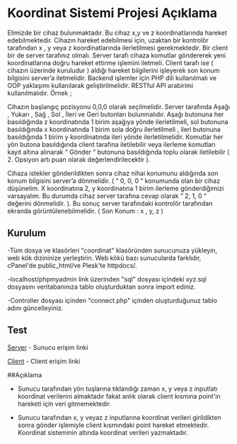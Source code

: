 # Koordinat Sistemi Projesi Açıklama

Elimizde bir cihaz bulunmaktadır. Bu cihaz x,y ve z koordinatlarında hareket edebilmektedir. Cihazın hareket edebilmesi için, uzaktan bir kontrolör tarafından x , y veya z koordinatlarında ilerletilmesi gerekmektedir.
Bir client bir de server tarafınız olmalı. Server tarafı cihaza komutlar göndererek yeni koordinatlarına doğru hareket ettirme işlemini iletmeli. Client tarafı ise ( cihazın üzerinde kuruludur ) aldığı hareket bilgilerini işleyerek son konum bilgisini server’a iletmelidir.
Backend işlemler için PHP dili kullanılmalı ve OOP yaklaşımı kullanılarak geliştirilmelidir.
RESTful API arabirimi kullanılmalıdır.
Örnek ;
 
Cihazın başlangıç pozisyonu 0,0,0 olarak seçilmelidir. Server tarafında Aşağı , Yukarı , Sağ , Sol , İleri ve Geri butonları bulunmalıdır. Aşağı butonuna her basıldığında z koordinatında 1 birim aşağıya yönde ilerletilmeli, sol butonuna basıldığında x koordinatında 1 birim sola doğru ilerletilmeli ,  ileri butonuna basıldığında 1 birim y koordinatında ileri yönde ilerletilmelidir. Komutlar her yön butona basıldığında client tarafına iletilebilir veya ilerleme komutları kayıt altına alınarak “ Gönder “ butonuna basıldığında toplu olarak iletilebilir ( 2. Opsiyon artı puan olarak değerlendirilecektir ).

Cihaza istekler gönderildikten sonra cihaz nihai konumunu aldığında son konum bilgisini server’a dönmelidir. ( “ 0, 0, 0 “ konumunda olan bir cihaz düşünelim. X koordinatına 2, y koordinatına 1 birim ilerleme gönderdiğimizi varsayalım. Bu durumda cihaz server tarafına cevap olarak  “ 2, 1, 0 “ değerini dönmelidir. ). Bu sonuç server tarafındaki kontrolör tarafından ekranda görüntülenebilmelidir. ( Son Konum : x , y, z )


## Kurulum

-Tüm dosya ve klasörleri "coordinat" klasöründen sunucunuza yükleyin, web kök dizininize yerleştirin. Web kökü bazı sunucularda farklıdır, cPanel'de public_html/ve Plesk'te httpdocs/.

-localhost/phpmyadmin link üzerinden "sql" dosyası içindeki xyz.sql dosyasını veritabanınıza tablo oluşturduktan sonra import ediniz.

-Controller dosyası içinden "connect.php" içinden oluşturduğunuz tablo adını güncelleyiniz.

## Test
[Server](https://muratbariskoroglu.com/coordinate/sunucu.php) - Sunucu erişim linki

[Client](https://muratbariskoroglu.com/coordinate/client.php) - Client erişim linki

##Açıklama

- Sunucu tarafından yön tuşlarına tıklandığı zaman x, y veya z inputlatı koordinat verilerini almaktadır fakat anlık olarak client kısmına point'in hareketi için veri gitmemektedir. 

- Sunucu tarafından x, y veyaz z inputlarına koordinat verileri girildikten sonra gönder işlemiyle client kısmındaki point hareket etmektedir. Koordinat sisteminin altında koordinat verileri yazmaktadır.
